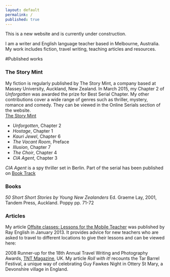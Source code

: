 ```yaml
---
layout: default
permalink: /
published: true
---
```




This is a new website and is currently under construction.

I am a writer and English language teacher based in Melbourne, Australia. My work includes fiction, travel writing, teaching articles and resources.

#Published works

### The Story Mint

My fiction is regularly published by The Story Mint, a company based at Massey University, Auckland, New Zealand. In March 2015, my Chapter 2 of _Unforgotten_ was awarded the prize for Best Serial Chapter. My other contributions cover a wide range of genres such as thriller, mystery, romance and comedy. They can be viewed in the Online Serials section of the website.  
[The Story Mint](http://www.thestorymint.com/story-mintery)

- _Unforgotten_, Chapter 2
- _Hostage_, Chapter 1
- _Kauri Jewel_, Chapter 6
- _The Vacant Room_, Preface
- _Illusion_, Chapter 7
- _The Choir_, Chapter 4
- _CIA Agent_, Chapter 3

_CIA Agent_ is a spy thriller set in Berlin. Part of the serial has been published on 
[Book Track](http://studio.booktrack.com/#!/bookshelf?booktrackId=4e3ab9868e2e4bb2a6b46469b10d6ae8)

### Books

_50 Short Short Stories by Young New Zealanders_
Ed. Graeme Lay, 2001, Tandem Press, Auckland. Poppy pp. 71-72


### Articles

My article [Offsite classes: Lessons for the Mobile Teacher](http://www.rayenglish.com/china-info/china-info/off-site-classes-lessons-for-the-mobile-teacher.html) was published by Ray English in January 2013. It provides advice for new teachers who are asked to travel to different locations to give their lessons and can be viewed here:

2008 Runner-up for the 18th Annual Travel Writing and Photography Awards, [TNT Magazine](http://www.tntmagazine.com/), UK.
My article _Roll with it!_ recounts the Tar Barrel Festival, a unique way of celebrating Guy Fawkes Night in Ottery St Mary, a Devonshire village in England.


